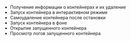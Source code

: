 - Получение информации о контейнерах и их удаление
- Запуск контейнера в интерактивном режиме
- Самоудаление контейнера после остановки
- Запуск контейнера в фоне
- Открытие запущенного контейнера
- Просмотр логов запущенного контейнера